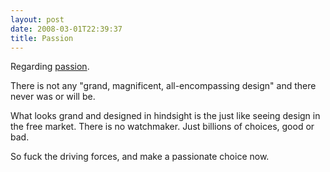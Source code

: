 ```yaml
---
layout: post
date: 2008-03-01T22:39:37
title: Passion
---
```


Regarding [passion][].

There is not any "grand, magnificent, all-encompassing design" and there
never was or will be.

What looks grand and designed in hindsight is the just like seeing
design in the free market. There is no watchmaker. Just billions of
choices, good or bad.

So fuck the driving forces, and make a passionate choice now.

  [passion]: http://microship.com/resources/passion.html
